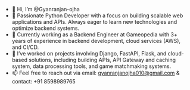 - 👋 Hi, I’m @Gyanranjan-ojha
- 👀 Passionate Python Developer with a focus on building scalable web applications and APIs. Always eager to learn new technologies and optimize backend systems.
- 🌱 Currently working as a Backend Engineer at Gameopedia with 3+ years of experience in backend development, cloud services (AWS), and CI/CD.
- 💼 I’ve worked on projects involving Django, FastAPI, Flask, and cloud-based solutions, including building APIs, API Gateway and caching system, data processing tools, and game matchmaking systems.
- 📫 Feel free to reach out via email: gyanranjanojha010@gmail.com & contact: +91 8598989765
